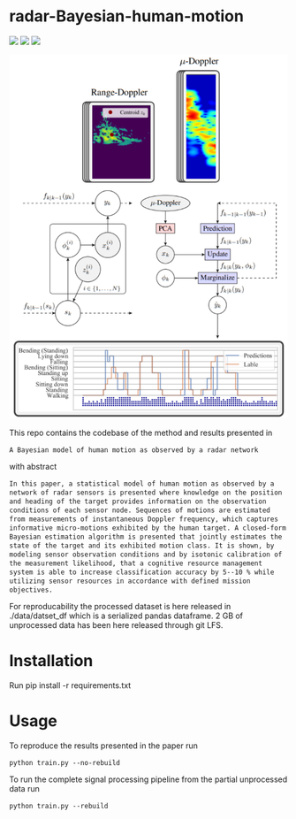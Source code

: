 # radar-Bayesian-human-motion
![](https://img.shields.io/badge/python-v3.7-blue) ![](https://shields.io/badge/license-Apache-blue) ![](https://img.shields.io/badge/Cognative-Radar-brightgreen)

![](images/diagram.PNG)

This repo contains the codebase of the method and results presented in 

    A Bayesian model of human motion as observed by a radar network

with abstract

    In this paper, a statistical model of human motion as observed by a network of radar sensors is presented where knowledge on the position and heading of the target provides information on the observation conditions of each sensor node. Sequences of motions are estimated from measurements of instantaneous Doppler frequency, which captures informative micro-motions exhibited by the human target. A closed-form Bayesian estimation algorithm is presented that jointly estimates the state of the target and its exhibited motion class. It is shown, by modeling sensor observation conditions and by isotonic calibration of the measurement likelihood, that a cognitive resource management system is able to increase classification accuracy by 5--10 % while utilizing sensor resources in accordance with defined mission objectives.

For reproducability the processed dataset is here released in ./data/datset_df which is a serialized pandas dataframe. 2 GB of unprocessed data has been here released through git LFS.

# Installation
Run 
    pip install -r requirements.txt

# Usage

To reproduce the results presented in the paper run

    python train.py --no-rebuild

To run the complete signal processing pipeline from the partial unprocessed data run

    python train.py --rebuild
